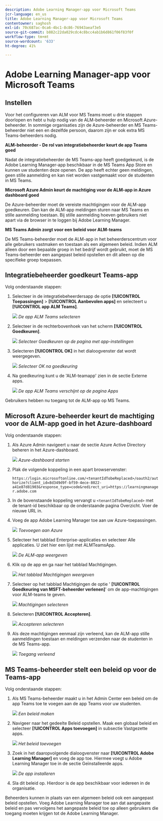 ```yaml
---
description: Adobe Learning Manager-app voor Microsoft Teams
jcr-language: en_us
title: Adobe Learning Manager-app voor Microsoft Teams
contentowner: saghosh
exl-id: 70c687ac-0ca6-4bc1-8c86-76943aeaf3e5
source-git-commit: b882c22da029cdc4c8bcc4ab1b6d861f06f83f0f
workflow-type: tm+mt
source-wordcount: '633'
ht-degree: 41%

---
```


# Adobe Learning Manager-app voor Microsoft Teams

## Instellen

Voor het configureren van ALM voor MS Teams moet u drie stappen doorlopen en hebt u hulp nodig van de ALM-beheerder en Microsoft Azure-beheerder. In sommige organisaties zijn de Azure-beheerder en MS Teams-beheerder niet een en dezelfde persoon, daarom zijn er ook extra MS Teams-beheerders nodig.

**ALM-beheerder - De rol van integratiebeheerder keurt de app Teams goed**

Nadat de integratiebeheerder de MS Teams-app heeft goedgekeurd, is de Adobe Learning Manager-app beschikbaar in de MS Teams App Store en kunnen uw studenten deze openen. De app heeft echter geen meldingen, geen stille aanmelding en kan niet worden vastgemaakt voor de studenten in MS Teams.

**Microsoft Azure Admin keurt de machtiging voor de ALM-app in Azure dashboard goed**

De Azure-beheerder moet de vereiste machtigingen voor de ALM-app goedkeuren. Dan kan de ALM-app meldingen sturen naar MS Teams en stille aanmelding toestaan. Bij stille aanmelding hoeven gebruikers niet apart via de browser in te loggen bij Adobe Learning Manager.

**MS Teams Admin zorgt voor een beleid voor ALM-teams**

De MS Teams-beheerder moet de ALM-app in het beheerderscentrum voor alle gebruikers vastmaken en toestaan als een algemeen beleid. Indien ALM alleen door een bepaalde groep in het bedrijf wordt gebruikt, moet de MS Teams-beheerder een aangepast beleid opstellen en dit alleen op die specifieke groep toepassen.

## Integratiebeheerder goedkeurt Teams-app

Volg onderstaande stappen:

1. Selecteer in de integratiebeheerdersapp de optie **[!UICONTROL Toepassingen]** > **[!UICONTROL Aanbevolen apps]** en selecteert u **[!UICONTROL app ALM Teams]**.

   ![](assets/featuredapps.jpg)
   *De app ALM Teams selecteren*

1. Selecteer in de rechterbovenhoek van het scherm **[!UICONTROL Goedkeuren]**.

   ![](assets/integration_admin_approval_form.jpg)
   *Selecteer Goedkeuren op de pagina met app-instellingen*

1. Selecteren **[!UICONTROL OK]** in het dialoogvenster dat wordt weergegeven.

   ![](assets/integration_admin_approved_dialog_box.jpg)
   *Selecteer OK na goedkeuring*

1. Na goedkeuring kunt u de &#39;ALM-teamapp&#39; zien in de sectie Externe apps.

   ![](assets/integration_admin_external_apps.jpg)
   *De app ALM Teams verschijnt op de pagina Apps*

Gebruikers hebben nu toegang tot de ALM-app op MS Teams.

## Microsoft Azure-beheerder keurt de machtiging voor de ALM-app goed in het Azure-dashboard

Volg onderstaande stappen:

1. Als Azure Admin navigeert u naar de sectie Azure Active Directory beheren in het Azure-dashboard.

   ![](assets/microsoft_azure.jpg)
   *Azure-dashboard starten*

1. Plak de volgende koppeling in een apart browservenster:

   `https://login.microsoftonline.com/<tenantIdTobeReplaced>/oauth2/authorize?client_id=8d349d9f-bf59-4ece-8022-a41e87d81903&response_type=code&redirect_uri=https://learningmanager.adobe.com`

1. In de bovenstaande koppeling vervangt u `<tenantIdTobeReplaced>` met de tenant-id beschikbaar op de onderstaande pagina Overzicht. Voer de nieuwe URL in.

1. Voeg de app Adobe Learning Manager toe aan uw Azure-toepassingen.

   ![](assets/microsoft_azure_dashboard.jpg)
   *Toevoegen aan Azure*

1. Selecteer het tabblad Enterprise-applicaties en selecteer Alle applicaties. U ziet hier een lijst met ALMTeamsApp.

   ![](assets/microsoft_azure_enterprise_applications.jpg)
   *De ALM-app weergeven*

1. Klik op de app en ga naar het tabblad Machtigingen.

   ![](assets/microsoft_azure_ALMTeamsNonProdApp.jpg)
   *Het tabblad Machtigingen weergeven*

1. Selecteer op het tabblad Machtigingen de optie &#39; **[!UICONTROL Goedkeuring van MSFT-beheerder verlenen]**&#39; om de app-machtigingen voor ALM-teams te geven.

   ![](assets/microsoft_azure_ALMTeamsNonProdApp_permissions.jpg)
   *Machtigingen selecteren*

1. Selecteren **[!UICONTROL Accepteren]**.

   ![](assets/microsoft_azure_ALMTeamsNonProdApp_permission_request.jpg)
   *Accepteren selecteren*

1. Als deze machtigingen eenmaal zijn verleend, kan de ALM-app stille aanmeldingen toestaan en meldingen verzenden naar de studenten in de MS Teams-app.

   ![](assets/microsoft_azure_ALMTeamsNonProdApp_permission_request_granted.jpg)
   *Toegang verleend*

## MS Teams-beheerder stelt een beleid op voor de Teams-app

Volg onderstaande stappen:

1. Als MS Teams-beheerder maakt u in het Admin Center een beleid om de app Teams toe te voegen aan de app Teams voor uw studenten.

   ![](assets/microsoft_teams_admin_center.png)
   *Een beleid maken*

1. Navigeer naar het gedeelte Beleid opstellen. Maak een globaal beleid en selecteer **[!UICONTROL Apps toevoegen]** in subsectie Vastgezette apps.

   ![](assets/microsoft_teams_admin_center_add_installed_apps.png)
   *Het beleid toevoegen*

1. Zoek in het daaropvolgende dialoogvenster naar **[!UICONTROL Adobe Learning Manager]** en voeg de app toe. Hiermee voegt u Adobe Learning Manager toe in de sectie Geïnstalleerde apps.

   ![](assets/microsoft_teams_admin_center_installed_apps.png)
   *De app installeren*

1. Sla dit beleid op. Hierdoor is de app beschikbaar voor iedereen in de organisatie.

Beheerders kunnen in plaats van een algemeen beleid ook een aangepast beleid opstellen. Voeg Adobe Learning Manager toe aan dat aangepaste beleid en pas vervolgens het aangepaste beleid toe op alleen gebruikers die toegang moeten krijgen tot de Adobe Learning Manager.
